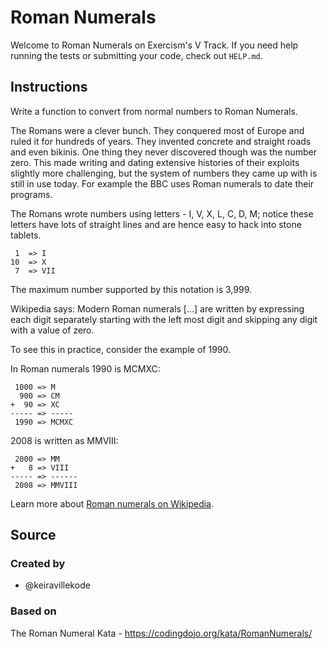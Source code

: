 # Roman Numerals

Welcome to Roman Numerals on Exercism's V Track.
If you need help running the tests or submitting your code, check out `HELP.md`.

## Instructions

Write a function to convert from normal numbers to Roman Numerals.

The Romans were a clever bunch.
They conquered most of Europe and ruled it for hundreds of years.
They invented concrete and straight roads and even bikinis.
One thing they never discovered though was the number zero.
This made writing and dating extensive histories of their exploits slightly more challenging, but the system of numbers they came up with is still in use today.
For example the BBC uses Roman numerals to date their programs.

The Romans wrote numbers using letters - I, V, X, L, C, D, M; notice these letters have lots of straight lines and are hence easy to hack into stone tablets.

```text
 1  => I
10  => X
 7  => VII
```

The maximum number supported by this notation is 3,999.

Wikipedia says: Modern Roman numerals [...] are written by expressing each digit separately starting with the left most digit and skipping any digit with a value of zero.

To see this in practice, consider the example of 1990.

In Roman numerals 1990 is MCMXC:

```text
 1000 => M
  900 => CM
+  90 => XC
----- => -----
 1990 => MCMXC
```

2008 is written as MMVIII:

```text
 2000 => MM
+   8 => VIII
----- => ------
 2008 => MMVIII
```

Learn more about [Roman numerals on Wikipedia][roman-numerals].

[roman-numerals]: https://wiki.imperivm-romanvm.com/wiki/Roman_Numerals

## Source

### Created by

- @keiravillekode

### Based on

The Roman Numeral Kata - https://codingdojo.org/kata/RomanNumerals/